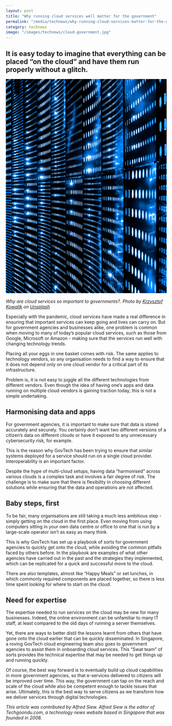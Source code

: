 ```yaml
---
layout: post
title: "Why running cloud services well matter for the government"
permalink: "/media/technews/why-running-cloud-services-matter-for-the-government"
category: technews
image: "/images/technews/cloud-government.jpg"
---
```


It is easy today to imagine that everything can be placed “on the cloud” and have them run properly without a glitch.
---

![Powered by the cloud](/images/technews/cloud-government.jpg)

*Why are cloud services so important to governments?. Photo by <a href="https://unsplash.com/@kowalikus?utm_source=unsplash&utm_medium=referral&utm_content=creditCopyText">Krzysztof Kowalik</a> on <a href="https://unsplash.com/s/photos/servers?utm_source=unsplash&utm_medium=referral&utm_content=creditCopyText">Unsplash</a>*

Especially with the pandemic, cloud services have made a real difference in ensuring that important services can keep going and lives can carry on.
But for government agencies and businesses alike, one problem is common when moving to many of today’s popular cloud services, such as those from Google, Microsoft or Amazon - making sure that the services run well with changing technology trends.

Placing all your eggs in one basket comes with risk. The same applies to technology vendors, so any organisation needs to find a way to ensure that it does not depend only on one cloud vendor for a critical part of its infrastructure.

Problem is, it is not easy to juggle all the different technologies from different vendors. Even though the idea of having one’s apps and data running on multiple cloud vendors is gaining traction today, this is not a simple undertaking.

## **Harmonising data and apps**

For government agencies, it is important to make sure that data is stored accurately and securely. You certainly don’t want two different versions of a citizen’s data on different clouds or have it exposed to any unnecessary cybersecurity risk, for example.

This is the reason why GovTech has been trying to ensure that similar systems deployed for a service should run on a single cloud provider. Interoperability is an important factor.

Despite the hype of multi-cloud setups, having data “harmonised” across various clouds is a complex task and involves a fair degree of risk. The challenge is to make sure that there is flexibility in choosing different solutions while ensuring that the data and operations are not affected.

## **Baby steps, first**

To be fair, many organisations are still taking a much less ambitious step - simply getting on the cloud in the first place. Even moving from using computers sitting in your own data centre or office to one that is run by a large-scale operator isn’t as easy as many think.

This is why GovTech has set up a playbook of sorts for government agencies to quickly get onto the cloud, while avoiding the common pitfalls faced by others before.
In the playbook are examples of what other agencies have carried out in the past and the strategies they implemented, which can be replicated for a quick and successful move to the cloud.

There are also templates, almost like “Happy Meals” or set lunches, in which commonly required components are placed together, so there is less time spent looking for where to start on the cloud.

## **Need for expertise**

The expertise needed to run services on the cloud may be new for many businesses. Indeed, the online environment can be unfamiliar to many IT staff, at least compared to the old days of running a server themselves.

Yet, there are ways to better distil the lessons learnt from others that have gone onto the cloud earlier that can be quickly disseminated.
In Singapore, a roving GovTech cloud engineering team also goes to government agencies to assist them in onboarding cloud services. This “Swat team” of sorts provides the technical expertise that may be needed to get things up and running quickly.

Of course, the best way forward is to eventually build up cloud capabilities in more government agencies, so that e-services delivered to citizens will be improved over time.
This way, the government can tap on the reach and scale of the cloud while also be competent enough to tackle issues that arise. Ultimately, this is the best way to serve citizens as we transform how we deliver services through digital technologies.


*This article was contributed by Alfred Siew. Alfred Siew is the editor of Techgoondu.com, a technology news website based in Singapore that was founded in 2008.*
